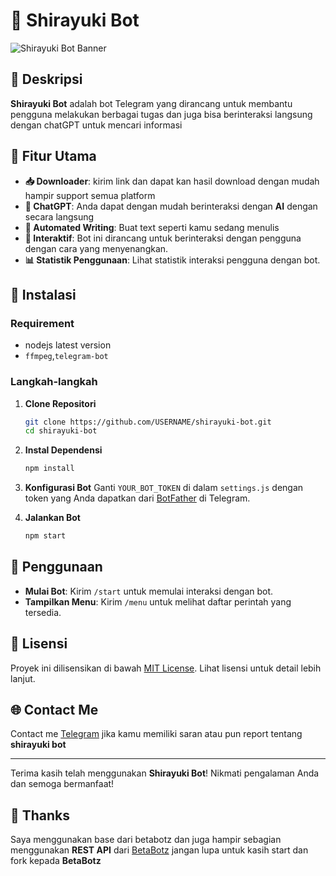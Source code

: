 # 🤖 Shirayuki Bot

![Shirayuki Bot Banner]([(https://i.ibb.co.com/v3NtXN3/1000005474.jpg)])

## 📖 Deskripsi
**Shirayuki Bot** adalah bot Telegram yang dirancang untuk membantu pengguna melakukan berbagai tugas dan juga bisa berinteraksi langsung dengan chatGPT untuk mencari informasi 

## 🌟 Fitur Utama
- **📥 Downloader**: kirim link dan dapat kan hasil download dengan mudah hampir support semua platform 
- **👤 ChatGPT**: Anda dapat dengan mudah berinteraksi dengan **AI** dengan secara langsung 
- **📝 Automated Writing**: Buat text seperti kamu sedang menulis 
- **💬 Interaktif**: Bot ini dirancang untuk berinteraksi dengan pengguna dengan cara yang menyenangkan.
- **📊 Statistik Penggunaan**: Lihat statistik interaksi pengguna dengan bot.

## 🚀 Instalasi

### Requirement
- nodejs latest version
- `ffmpeg`,`telegram-bot`

### Langkah-langkah
1. **Clone Repositori**
   ```bash
   git clone https://github.com/USERNAME/shirayuki-bot.git
   cd shirayuki-bot
   ```

2. **Instal Dependensi**
   ```bash
   npm install
   ```

3. **Konfigurasi Bot**
   Ganti `YOUR_BOT_TOKEN` di dalam `settings.js` dengan token yang Anda dapatkan dari [BotFather](https://t.me/botfather) di Telegram.

4. **Jalankan Bot**
   ```bash
   npm start
   ```

## 📜 Penggunaan
- **Mulai Bot**: Kirim `/start` untuk memulai interaksi dengan bot.
- **Tampilkan Menu**: Kirim `/menu` untuk melihat daftar perintah yang tersedia.

## 📄 Lisensi
Proyek ini dilisensikan di bawah [MIT License](LICENSE). Lihat lisensi untuk detail lebih lanjut.

## 🌐 Contact Me
Contact me [Telegram](https://t.me/lyn_mountain) jika kamu memiliki saran atau pun report tentang **shirayuki bot**

---

Terima kasih telah menggunakan **Shirayuki Bot**! Nikmati pengalaman Anda dan semoga bermanfaat!

## 🙏 Thanks
Saya menggunakan base dari betabotz dan juga hampir sebagian menggunakan **REST API** dari [BetaBotz](https://github.com/NamaPengembang) jangan lupa untuk kasih start dan fork kepada **BetaBotz**
